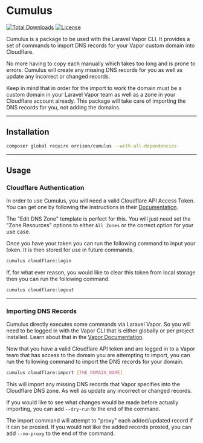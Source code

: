 # Cumulus

[![Total Downloads](https://img.shields.io/packagist/dt/orrison/cumulus.svg?style=flat-square)](https://packagist.org/packages/orrison/cumulus)
[![License](http://poser.pugx.org/orrison/cumulus/license)](https://packagist.org/packages/orrison/cumulus)

Cumulus is a package to be used with the Laravel Vapor CLI. It provides a set of commands to import DNS records for your Vapor custom domain into Cloudflare.

No more having to copy each manually which takes too long and is prone to errors. Cumulus will create any missing DNS records for you as well as update any incorrect or changed records.

Keep in mind that in order for the import to work the domain must be a custom domain in your Laravel Vapor team as well as a zone in your Cloudflare account already. This package will take care of importing the DNS records for you, not adding the domains.

---

## Installation
```bash
composer global require orrison/cumulus --with-all-dependencies
```

---

## Usage

### Cloudflare Authentication
In order to use Cumulus, you will need a valid Cloudflare API Access Token. You can get one by following the instructions in their [Documentation](https://developers.cloudflare.com/api/tokens/create).

The "Edit DNS Zone" template is perfect for this. You will just need set the "Zone Resources" options to either `All Zones` or the correct option for your use case.

Once you have your token you can run the following command to input your token. It is then stored for use in future commands.
```bash
cumulus cloudflare:login
```
If, for what ever reason, you would like to clear this token from local storage then you can run the following command.
```bash
cumulus cloudflare:logout
```

---

### Importing DNS Records
Cumulus directly executes some commands via Laravel Vapor. So you will need to be logged in with the Vapor CLI that is either globally or per project installed. Learn about that in the [Vapor Documentation](https://docs.vapor.build/1.0/introduction.html#installing-the-vapor-cli).

Now that you have a valid Cloudflare API token and are logged in to a Vapor team that has access to the domain you are attempting to import, you can run the following command to import the DNS records for your domain.
```bash
cumulus cloudflare:import [THE_DOMAIN_NAME]
```
This will import any missing DNS records that Vapor specifies into the Cloudflare DNS zone. As well as update any incorrect or changed records.

If you would like to see what changes would be made before actually importing, you can add `--dry-run` to the end of the command.

The import command will attempt to "proxy" each added/updated record if it can be proxied. If you would not like the added records proxied, you can add `--no-proxy` to the end of the command.